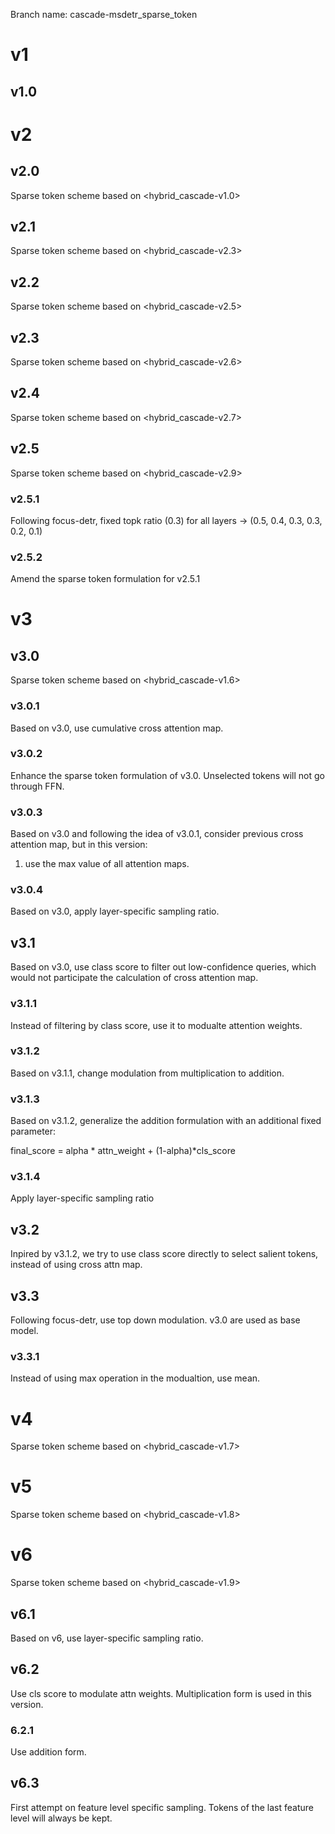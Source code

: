 Branch name: cascade-msdetr_sparse_token

# v1
## v1.0



# v2
## v2.0
Sparse token scheme based on <hybrid_cascade-v1.0>

## v2.1
Sparse token scheme based on <hybrid_cascade-v2.3>

## v2.2
Sparse token scheme based on <hybrid_cascade-v2.5>

## v2.3
Sparse token scheme based on <hybrid_cascade-v2.6>

## v2.4
Sparse token scheme based on <hybrid_cascade-v2.7>

## v2.5
Sparse token scheme based on <hybrid_cascade-v2.9>

### v2.5.1
Following focus-detr, 
fixed topk ratio (0.3) for all layers ->
(0.5, 0.4, 0.3, 0.3, 0.2, 0.1)

### v2.5.2
Amend the sparse token formulation for v2.5.1


# v3
## v3.0
Sparse token scheme based on <hybrid_cascade-v1.6>

### v3.0.1
Based on v3.0, use cumulative cross attention map.

### v3.0.2
Enhance the sparse token formulation of v3.0. Unselected tokens will not go through FFN.

### v3.0.3
Based on v3.0 and following the idea of v3.0.1, consider previous cross attention map, but in this version:

1. use the max value of all attention maps. 

### v3.0.4
Based on v3.0, apply layer-specific sampling ratio.



## v3.1
Based on v3.0, use class score to filter out low-confidence queries, which would not participate the calculation of cross attention map.

### v3.1.1
Instead of filtering by class score, use it to modualte attention weights.

### v3.1.2
Based on v3.1.1, change modulation from multiplication to addition.

### v3.1.3
Based on v3.1.2, generalize the addition formulation with an additional fixed parameter:

final_score = alpha * attn_weight + (1-alpha)*cls_score

### v3.1.4
Apply layer-specific sampling ratio

## v3.2
Inpired by v3.1.2, we try to use class score directly to select salient tokens, instead of using cross attn map.


## v3.3
Following focus-detr, use top down modulation. v3.0 are used as base model.

### v3.3.1
Instead of using max operation in the modualtion, use mean.



# v4
Sparse token scheme based on <hybrid_cascade-v1.7>


# v5
Sparse token scheme based on <hybrid_cascade-v1.8>

# v6
Sparse token scheme based on <hybrid_cascade-v1.9>

## v6.1
Based on v6, use layer-specific sampling ratio.

## v6.2
Use cls score to modulate attn weights. Multiplication form is used in this version.

### 6.2.1
Use addition form.

## v6.3
First attempt on feature level specific sampling. Tokens of the last feature level will always be kept.